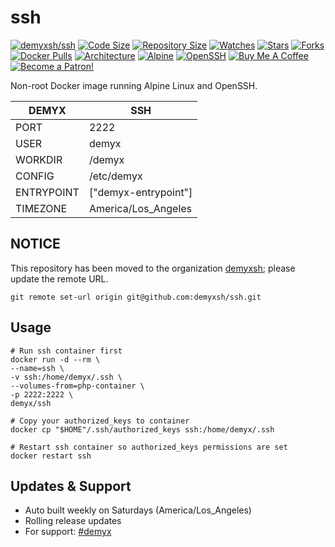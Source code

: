 # ssh
[![demyxsh/ssh](https://github.com/demyxsh/ssh/actions/workflows/main.yml/badge.svg)](https://github.com/demyxsh/ssh/actions/workflows/main.yml)
[![Code Size](https://img.shields.io/github/languages/code-size/demyxsh/ssh?style=flat&color=blue)](https://github.com/demyxsh/ssh)
[![Repository Size](https://img.shields.io/github/repo-size/demyxsh/ssh?style=flat&color=blue)](https://github.com/demyxsh/ssh)
[![Watches](https://img.shields.io/github/watchers/demyxsh/ssh?style=flat&color=blue)](https://github.com/demyxsh/ssh)
[![Stars](https://img.shields.io/github/stars/demyxsh/ssh?style=flat&color=blue)](https://github.com/demyxsh/ssh)
[![Forks](https://img.shields.io/github/forks/demyxsh/ssh?style=flat&color=blue)](https://github.com/demyxsh/ssh)
[![Docker Pulls](https://img.shields.io/docker/pulls/demyx/ssh?style=flat&color=blue)](https://hub.docker.com/r/demyx/ssh)
[![Architecture](https://img.shields.io/badge/linux-amd64-important?style=flat&color=blue)](https://hub.docker.com/r/demyx/ssh)
[![Alpine](https://img.shields.io/badge/dynamic/json?url=https://github.com/demyxsh/ssh/raw/master/version.json&label=alpine&query=$.alpine&color=blue)](https://hub.docker.com/r/demyx/ssh)
[![OpenSSH](https://img.shields.io/badge/dynamic/json?url=https://github.com/demyxsh/ssh/raw/master/version.json&label=ssh&query=$.ssh&color=blue)](https://hub.docker.com/r/demyx/ssh)
[![Buy Me A Coffee](https://img.shields.io/badge/buy_me_coffee-$5-informational?style=flat&color=blue)](https://www.buymeacoffee.com/VXqkQK5tb)
[![Become a Patron!](https://img.shields.io/badge/become%20a%20patron-$5-informational?style=flat&color=blue)](https://www.patreon.com/bePatron?u=23406156)

Non-root Docker image running Alpine Linux and OpenSSH.

DEMYX | SSH
--- | ---
PORT | 2222
USER | demyx
WORKDIR | /demyx
CONFIG | /etc/demyx
ENTRYPOINT | ["demyx-entrypoint"]
TIMEZONE | America/Los_Angeles

## NOTICE
This repository has been moved to the organization [demyxsh](https://github.com/demyxsh); please update the remote URL.
```
git remote set-url origin git@github.com:demyxsh/ssh.git
```

## Usage
```
# Run ssh container first
docker run -d --rm \
--name=ssh \
-v ssh:/home/demyx/.ssh \
--volumes-from=php-container \
-p 2222:2222 \
demyx/ssh

# Copy your authorized_keys to container
docker cp "$HOME"/.ssh/authorized_keys ssh:/home/demyx/.ssh

# Restart ssh container so authorized_keys permissions are set
docker restart ssh
```

## Updates & Support
* Auto built weekly on Saturdays (America/Los_Angeles)
* Rolling release updates
* For support: [#demyx](https://web.libera.chat/?channel=#demyx)
